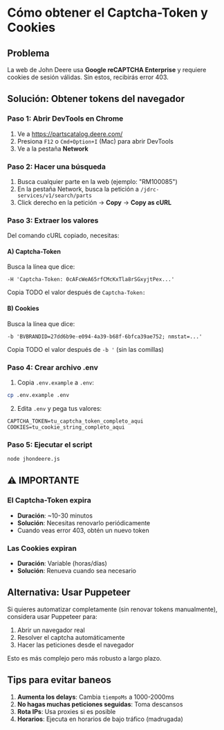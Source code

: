 # Cómo obtener el Captcha-Token y Cookies

## Problema
La web de John Deere usa **Google reCAPTCHA Enterprise** y requiere cookies de sesión válidas. Sin estos, recibirás error 403.

## Solución: Obtener tokens del navegador

### Paso 1: Abrir DevTools en Chrome
1. Ve a https://partscatalog.deere.com/
2. Presiona `F12` o `Cmd+Option+I` (Mac) para abrir DevTools
3. Ve a la pestaña **Network**

### Paso 2: Hacer una búsqueda
1. Busca cualquier parte en la web (ejemplo: "RM100085")
2. En la pestaña Network, busca la petición a `/jdrc-services/v1/search/parts`
3. Click derecho en la petición → **Copy** → **Copy as cURL**

### Paso 3: Extraer los valores

Del comando cURL copiado, necesitas:

#### A) Captcha-Token
Busca la línea que dice:
```
-H 'Captcha-Token: 0cAFcWeA65rfCMcKxTla8rSGxyjtPex...'
```
Copia TODO el valor después de `Captcha-Token: `

#### B) Cookies
Busca la línea que dice:
```
-b 'BVBRANDID=27dd6b9e-e094-4a39-b68f-6bfca39ae752; nmstat=...'
```
Copia TODO el valor después de `-b '` (sin las comillas)

### Paso 4: Crear archivo .env

1. Copia `.env.example` a `.env`:
```bash
cp .env.example .env
```

2. Edita `.env` y pega tus valores:
```env
CAPTCHA_TOKEN=tu_captcha_token_completo_aqui
COOKIES=tu_cookie_string_completo_aqui
```

### Paso 5: Ejecutar el script
```bash
node jhondeere.js
```

## ⚠️ IMPORTANTE

### El Captcha-Token expira
- **Duración**: ~10-30 minutos
- **Solución**: Necesitas renovarlo periódicamente
- Cuando veas error 403, obtén un nuevo token

### Las Cookies expiran
- **Duración**: Variable (horas/días)
- **Solución**: Renueva cuando sea necesario

## Alternativa: Usar Puppeteer

Si quieres automatizar completamente (sin renovar tokens manualmente), considera usar Puppeteer para:
1. Abrir un navegador real
2. Resolver el captcha automáticamente
3. Hacer las peticiones desde el navegador

Esto es más complejo pero más robusto a largo plazo.

## Tips para evitar baneos

1. **Aumenta los delays**: Cambia `tiempoMs` a 1000-2000ms
2. **No hagas muchas peticiones seguidas**: Toma descansos
3. **Rota IPs**: Usa proxies si es posible
4. **Horarios**: Ejecuta en horarios de bajo tráfico (madrugada)
